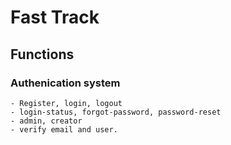 # Fast Track

## Functions
### Authenication system
    - Register, login, logout
    - login-status, forgot-password, password-reset
    - admin, creator
    - verify email and user.